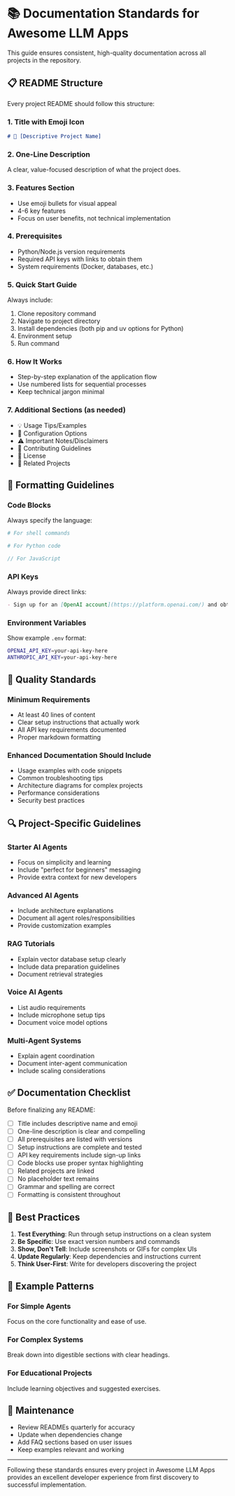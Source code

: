 # 📚 Documentation Standards for Awesome LLM Apps

This guide ensures consistent, high-quality documentation across all projects in the repository.

## 📋 README Structure

Every project README should follow this structure:

### 1. Title with Emoji Icon
```markdown
# 🎯 [Descriptive Project Name]
```

### 2. One-Line Description
A clear, value-focused description of what the project does.

### 3. Features Section
- Use emoji bullets for visual appeal
- 4-6 key features
- Focus on user benefits, not technical implementation

### 4. Prerequisites
- Python/Node.js version requirements
- Required API keys with links to obtain them
- System requirements (Docker, databases, etc.)

### 5. Quick Start Guide
Always include:
1. Clone repository command
2. Navigate to project directory
3. Install dependencies (both pip and uv options for Python)
4. Environment setup
5. Run command

### 6. How It Works
- Step-by-step explanation of the application flow
- Use numbered lists for sequential processes
- Keep technical jargon minimal

### 7. Additional Sections (as needed)
- 💡 Usage Tips/Examples
- 🔧 Configuration Options
- ⚠️ Important Notes/Disclaimers
- 🤝 Contributing Guidelines
- 📄 License
- 🔗 Related Projects

## 🎨 Formatting Guidelines

### Code Blocks
Always specify the language:
```bash
# For shell commands
```
```python
# For Python code
```
```javascript
// For JavaScript
```

### API Keys
Always provide direct links:
```markdown
- Sign up for an [OpenAI account](https://platform.openai.com/) and obtain your API key
```

### Environment Variables
Show example `.env` format:
```bash
OPENAI_API_KEY=your-api-key-here
ANTHROPIC_API_KEY=your-api-key-here
```

## 📏 Quality Standards

### Minimum Requirements
- At least 40 lines of content
- Clear setup instructions that actually work
- All API key requirements documented
- Proper markdown formatting

### Enhanced Documentation Should Include
- Usage examples with code snippets
- Common troubleshooting tips
- Architecture diagrams for complex projects
- Performance considerations
- Security best practices

## 🔍 Project-Specific Guidelines

### Starter AI Agents
- Focus on simplicity and learning
- Include "perfect for beginners" messaging
- Provide extra context for new developers

### Advanced AI Agents
- Include architecture explanations
- Document all agent roles/responsibilities
- Provide customization examples

### RAG Tutorials
- Explain vector database setup clearly
- Include data preparation guidelines
- Document retrieval strategies

### Voice AI Agents
- List audio requirements
- Include microphone setup tips
- Document voice model options

### Multi-Agent Systems
- Explain agent coordination
- Document inter-agent communication
- Include scaling considerations

## ✅ Documentation Checklist

Before finalizing any README:
- [ ] Title includes descriptive name and emoji
- [ ] One-line description is clear and compelling
- [ ] All prerequisites are listed with versions
- [ ] Setup instructions are complete and tested
- [ ] API key requirements include sign-up links
- [ ] Code blocks use proper syntax highlighting
- [ ] Related projects are linked
- [ ] No placeholder text remains
- [ ] Grammar and spelling are correct
- [ ] Formatting is consistent throughout

## 🚀 Best Practices

1. **Test Everything**: Run through setup instructions on a clean system
2. **Be Specific**: Use exact version numbers and commands
3. **Show, Don't Tell**: Include screenshots or GIFs for complex UIs
4. **Update Regularly**: Keep dependencies and instructions current
5. **Think User-First**: Write for developers discovering the project

## 📝 Example Patterns

### For Simple Agents
Focus on the core functionality and ease of use.

### For Complex Systems
Break down into digestible sections with clear headings.

### For Educational Projects
Include learning objectives and suggested exercises.

## 🔄 Maintenance

- Review READMEs quarterly for accuracy
- Update when dependencies change
- Add FAQ sections based on user issues
- Keep examples relevant and working

---

Following these standards ensures every project in Awesome LLM Apps provides an excellent developer experience from first discovery to successful implementation.